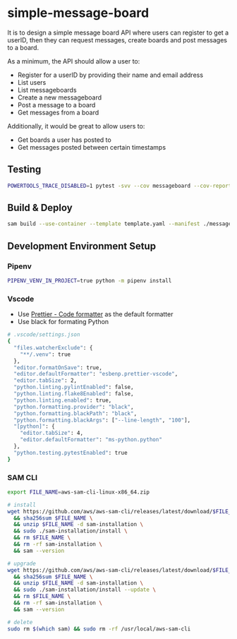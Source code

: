 # simple-message-board

It is to design a simple message board API where users can register to get a userID, then they
can request messages, create boards and post messages to a board.

As a minimum, the API should allow a user to:

- Register for a userID by providing their name and email address
- List users
- List messageboards
- Create a new messageboard
- Post a message to a board
- Get messages from a board

Additionally, it would be great to allow users to:

- Get boards a user has posted to
- Get messages posted between certain timestamps

## Testing

```bash
POWERTOOLS_TRACE_DISABLED=1 pytest -svv --cov messageboard --cov-report term-missing
```

## Build & Deploy

```bash
sam build --use-container --template template.yaml --manifest ./messageboard/requirements.txt
```

## Development Environment Setup

### Pipenv

```bash
PIPENV_VENV_IN_PROJECT=true python -m pipenv install
```

### Vscode

- Use [Prettier - Code formatter](https://marketplace.visualstudio.com/items?itemName=esbenp.prettier-vscode) as the default formatter
- Use black for formating Python

```bash
# .vscode/settings.json
{
  "files.watcherExclude": {
    "**/.venv": true
  },
  "editor.formatOnSave": true,
  "editor.defaultFormatter": "esbenp.prettier-vscode",
  "editor.tabSize": 2,
  "python.linting.pylintEnabled": false,
  "python.linting.flake8Enabled": false,
  "python.linting.enabled": true,
  "python.formatting.provider": "black",
  "python.formatting.blackPath": "black",
  "python.formatting.blackArgs": ["--line-length", "100"],
  "[python]": {
    "editor.tabSize": 4,
    "editor.defaultFormatter": "ms-python.python"
  },
  "python.testing.pytestEnabled": true
}
```

### SAM CLI

```bash
export FILE_NAME=aws-sam-cli-linux-x86_64.zip

# install
wget https://github.com/aws/aws-sam-cli/releases/latest/download/$FILE_NAME \
  && sha256sum $FILE_NAME \
  && unzip $FILE_NAME -d sam-installation \
  && sudo ./sam-installation/install \
  && rm $FILE_NAME \
  && rm -rf sam-installation \
  && sam --version

# upgrade
wget https://github.com/aws/aws-sam-cli/releases/latest/download/$FILE_NAME \
  && sha256sum $FILE_NAME \
  && unzip $FILE_NAME -d sam-installation \
  && sudo ./sam-installation/install --update \
  && rm $FILE_NAME \
  && rm -rf sam-installation \
  && sam --version

# delete
sudo rm $(which sam) && sudo rm -rf /usr/local/aws-sam-cli
```

